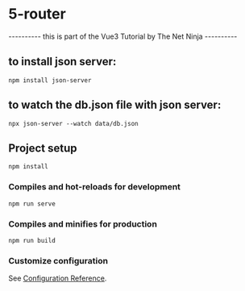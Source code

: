 # 5-router
---------- this is part of the Vue3 Tutorial by The Net Ninja ----------

## to install json server:
```
npm install json-server
```

## to watch the db.json file with json server:
```
npx json-server --watch data/db.json
```




## Project setup
```
npm install
```

### Compiles and hot-reloads for development
```
npm run serve
```

### Compiles and minifies for production
```
npm run build
```

### Customize configuration
See [Configuration Reference](https://cli.vuejs.org/config/).
